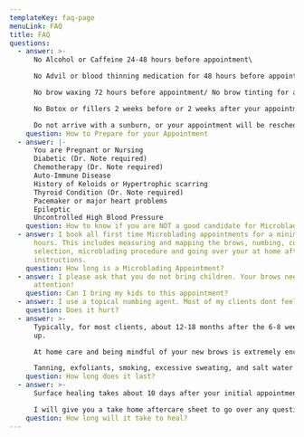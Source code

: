 ```yaml
---
templateKey: faq-page
menuLink: FAQ
title: FAQ
questions:
  - answer: >-
      No Alcohol or Caffeine 24-48 hours before appointment\

      No Advil or blood thinning medication for 48 hours before appointment\

      No brow waxing 72 hours before appointment/ No brow tinting for a week before appointment\

      No Botox or fillers 2 weeks before or 2 weeks after your appointment\

      Do not arrive with a sunburn, or your appointment will be rescheduled
    question: How to Prepare for your Appointment
  - answer: |-
      You are Pregnant or Nursing  
      Diabetic (Dr. Note required)  
      Chemotherapy (Dr. Note required)  
      Auto-Immune Disease  
      History of Keloids or Hypertrophic scarring  
      Thyroid Condition (Dr. Note required)  
      Pacemaker or major heart problems  
      Epileptic  
      Uncontrolled High Blood Pressure
    question: How to know if you are NOT a good candidate for Microblading
  - answer: I book all first time Microblading appointments for a minimum of 2
      hours. This includes measuring and mapping the brows, numbing, color
      selection, microblading procedure and going over your at home aftercare
      instructions.
    question: How long is a Microblading Appointment?
  - answer: I please ask that you do not bring children. Your brows need my full
      attention!
    question: Can I bring my kids to this appointment?
  - answer: I use a topical numbing agent. Most of my clients dont feel a thing!
    question: Does it hurt?
  - answer: >-
      Typically, for most clients, about 12-18 months after the 6-8 week toouch
      up.  

      At home care and being mindful of your new brows is extremely encouraged!  

      Tanning, exfoliants, smoking, excessive sweating, and salt water swimming are some factors to early fading in some people. 
    question: How long does it last?
  - answer: >-
      Surface healing takes about 10 days after your initial appointment.  

      I will give you a take home aftercare sheet to go over any questions you may have before you come back for your touch up visit.
    question: How long will it take to heal?
---
```

